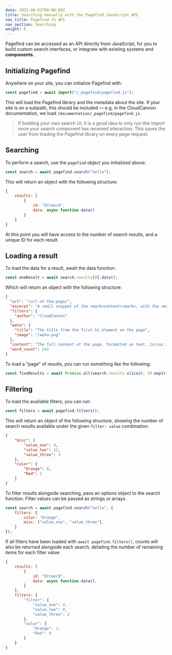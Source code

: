 ```yaml
---
date: 2022-06-01T00:00:00Z
title: Searching manually with the Pagefind JavaScript API
nav_title: Pagefind JS API
nav_section: Searching
weight: 6
---
```

Pagefind can be accessed as an API directly from JavaScript, for you to build custom search interfaces, or integrate with existing systems and **components.**

## Initializing Pagefind

Anywhere on your site, you can initialize Pagefind with:

```js
const pagefind = await import("/_pagefind/pagefind.js");
```

This will load the Pagefind library and the metadata about the site. If your site is on a subpath, this should be included — e.g. in the CloudCannon documentation, we load `/documentation/_pagefind/pagefind.js`.

> If building your own search UI, it is a good idea to only run this import once your search component has received interaction. This saves the user from loading the Pagefind library on every page request.

## Searching

To perform a search, use the `pagefind` object you initialized above:

```js
const search = await pagefind.search("hello");
```

This will return an object with the following structure:

```js
{
    results: [
        {
            id: "6fceec9",
            data: async function data()
        }
    ]
}
```

At this point you will have access to the number of search results, and a unique ID for each result.

## Loading a result

To load the data for a result, await the data function:

```js
const oneResult = await search.results[0].data();
```

Which will return an object with the following structure:

```json
{
  "url": "/url-of-the-page/",
  "excerpt": "A small snippet of the <mark>content</mark>, with the <mark>search</mark> term(s) highlighted in mark elements.",
  "filters": {
    "author": "CloudCannon"
  },
  "meta": {
    "title": "The title from the first h1 element on the page",
    "image": "/weka.png"
  },
  "content": "The full content of the page, formatted as text. Cursus Ipsum Risus Ullamcorper...",
  "word_count": 242
}
```

To load a "page" of results, you can run something like the following:

```js
const fiveResults = await Promise.all(search.results.slice(0, 5).map(r => r.data()));
```

## Filtering

To load the available filters, you can run:

```js
const filters = await pagefind.filters();
```

This will return an object of the following structure, showing the number of search results available under the given `filter: value` combination.

```json
{
    "misc": {
        "value_one": 4,
        "value_two": 12,
        "value_three": 3
    },
    "color": {
        "Orange": 6,
        "Red": 2
    }
}
```

To filter results alongside searching, pass an options object to the search function. Filter values can be passed as strings or arrays.

```js
const search = await pagefind.search("hello", {
    filters: {
        color: "Orange",
        misc: ["value_one", "value_three"],
    }
});
```

If all filters have been loaded with `await pagefind.filters()`, counts will also be returned alongside each search, detailing the number of remaining items for each filter value:

```js
{
    results: [
        {
            id: "6fceec9",
            data: async function data(),
        }
    ],
    filters: {
        "filter": {
            "value_one": 4,
            "value_two": 0,
            "value_three": 2
        },
        "color": {
            "Orange": 1,
            "Red": 0
        }
    }
}
```